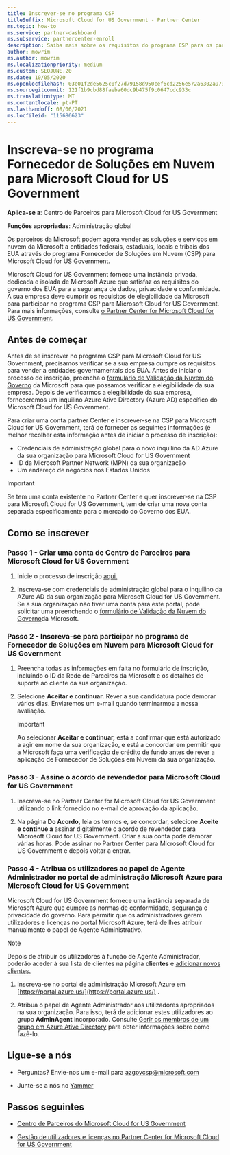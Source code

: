 ```yaml
---
title: Inscrever-se no programa CSP
titleSuffix: Microsoft Cloud for US Government - Partner Center
ms.topic: how-to
ms.service: partner-dashboard
ms.subservice: partnercenter-enroll
description: Saiba mais sobre os requisitos do programa CSP para os parceiros que queiram inscrever-se no programa Fornecedor de Soluções em Nuvem para Microsoft Cloud for US Government.
author: mowrim
ms.author: mowrim
ms.localizationpriority: medium
ms.custom: SEOJUNE.20
ms.date: 10/05/2020
ms.openlocfilehash: 03e01f2de5625c0f27d79158d950cef6cd2256e572a6302a973a4fc1c5ba3a1a
ms.sourcegitcommit: 121f1b9cbd88faeba60dc9b475f9c0647cdc933c
ms.translationtype: MT
ms.contentlocale: pt-PT
ms.lasthandoff: 08/06/2021
ms.locfileid: "115686623"
---
```

# <a name="enroll-in-the-cloud-solution-provider-program-for-microsoft-cloud-for-us-government"></a>Inscreva-se no programa Fornecedor de Soluções em Nuvem para Microsoft Cloud for US Government

**Aplica-se a**: Centro de Parceiros para Microsoft Cloud for US Government

**Funções apropriadas**: Administração global

Os parceiros da Microsoft podem agora vender as soluções e serviços em nuvem da Microsoft a entidades federais, estaduais, locais e tribais dos EUA através do programa Fornecedor de Soluções em Nuvem (CSP) para Microsoft Cloud for US Government.

Microsoft Cloud for US Government fornece uma instância privada, dedicada e isolada de Microsoft Azure que satisfaz os requisitos do governo dos EUA para a segurança de dados, privacidade e conformidade. A sua empresa deve cumprir os requisitos de elegibilidade da Microsoft para participar no programa CSP para Microsoft Cloud for US Government. Para mais informações, consulte [o Partner Center for Microsoft Cloud for US Government](partner-center-for-microsoft-us-govt-cloud.md).

## <a name="before-you-begin"></a>Antes de começar

Antes de se inscrever no programa CSP para Microsoft Cloud for US Government, precisamos verificar se a sua empresa cumpre os requisitos para vender a entidades governamentais dos EUA. Antes de iniciar o processo de inscrição, preencha o [formulário de Validação da Nuvem do Governo](https://azuregov.microsoft.com/csp) da Microsoft para que possamos verificar a elegibilidade da sua empresa. Depois de verificarmos a elegibilidade da sua empresa, forneceremos um inquilino Azure Ative Directory (Azure AD) específico do Microsoft Cloud for US Government.  

Para criar uma conta partner Center e inscrever-se na CSP para Microsoft Cloud for US Government, terá de fornecer as seguintes informações (é melhor recolher esta informação antes de iniciar o processo de inscrição):

- Credenciais de administração global para o novo inquilino da AD Azure da sua organização para Microsoft Cloud for US Government
- ID da Microsoft Partner Network (MPN) da sua organização
- Um endereço de negócios nos Estados Unidos

> [!IMPORTANT]  
> Se tem uma conta existente no Partner Center e quer inscrever-se na CSP para Microsoft Cloud for US Government, tem de criar uma nova conta separada especificamente para o mercado do Governo dos EUA.

## <a name="how-to-enroll"></a>Como se inscrever

### <a name="step-1---create-a-partner-center-account-for-microsoft-cloud-for-us-government"></a>Passo 1 - Criar uma conta de Centro de Parceiros para Microsoft Cloud for US Government

1. Inicie o processo de inscrição [aqui.](https://partnercenter.microsoft.com/register/resellerusgjoinnow)

2. Inscreva-se com credenciais de administração global para o inquilino da AZure AD da sua organização para Microsoft Cloud for US Government. Se a sua organização não tiver uma conta para este portal, pode solicitar uma preenchendo o [formulário de Validação da Nuvem do Governo](https://azuregov.microsoft.com/csp)da Microsoft.

### <a name="step-2---apply-to-participate-in-the-cloud-solution-provider-program-for-microsoft-cloud-for-us-government"></a>Passo 2 - Inscreva-se para participar no programa de Fornecedor de Soluções em Nuvem para Microsoft Cloud for US Government

1. Preencha todas as informações em falta no formulário de inscrição, incluindo o ID da Rede de Parceiros da Microsoft e os detalhes de suporte ao cliente da sua organização.

2. Selecione **Aceitar e continuar.** Rever a sua candidatura pode demorar vários dias. Enviaremos um e-mail quando terminarmos a nossa avaliação.

   > [!IMPORTANT]
   > Ao selecionar **Aceitar e continuar,** está a confirmar que está autorizado a agir em nome da sua organização, e está a concordar em permitir que a Microsoft faça uma verificação de crédito de fundo antes de rever a aplicação de Fornecedor de Soluções em Nuvem da sua organização.

### <a name="step-3---sign-the-reseller-agreement-for-microsoft-cloud-for-us-government"></a>Passo 3 - Assine o acordo de revendedor para Microsoft Cloud for US Government

1. Inscreva-se no Partner Center for Microsoft Cloud for US Government utilizando o link fornecido no e-mail de aprovação da aplicação.

2. Na página **Do Acordo,** leia os termos e, se concordar, selecione **Aceite e continue a** assinar digitalmente o acordo de revendedor para Microsoft Cloud for US Government. Criar a sua conta pode demorar várias horas. Pode assinar no Partner Center para Microsoft Cloud for US Government e depois voltar a entrar.

### <a name="step-4---assign-users-to-the-admin-agent-role-in-the-microsoft-azure-admin-portal-for-microsoft-cloud-for-us-government"></a>Passo 4 - Atribua os utilizadores ao papel de Agente Administrador no portal de administração Microsoft Azure para Microsoft Cloud for US Government

Microsoft Cloud for US Government fornece uma instância separada de Microsoft Azure que cumpre as normas de conformidade, segurança e privacidade do governo. Para permitir que os administradores gerem utilizadores e licenças no portal Microsoft Azure, terá de lhes atribuir manualmente o papel de Agente Administrativo.

> [!NOTE]
> Depois de atribuir os utilizadores à função de Agente Administrador, poderão aceder à sua lista de clientes na página **clientes** e [adicionar novos clientes.](add-a-new-customer.md)

1. Inscreva-se no portal de administração Microsoft Azure em [https://portal.azure.us/](https://portal.azure.us/) .

2. Atribua o papel de Agente Administrador aos utilizadores apropriados na sua organização. Para isso, terá de adicionar estes utilizadores ao grupo **AdminAgent** incorporado. Consulte [Gerir os membros de um grupo em Azure Ative Directory](/azure/active-directory/active-directory-groups-members-azure-portal) para obter informações sobre como fazê-lo.

## <a name="connect-with-us"></a>Ligue-se a nós

- Perguntas? Envie-nos um e-mail para azgovcsp@microsoft.com

- Junte-se a nós no [Yammer](https://www.yammer.com/cloudpartnercommunity/#/threads/inGroup?type=in_group&feedId=11509777)

## <a name="next-steps"></a>Passos seguintes

- [Centro de Parceiros do Microsoft Cloud for US Government](partner-center-for-microsoft-us-govt-cloud.md)

- [Gestão de utilizadores e licenças no Partner Center for Microsoft Cloud for US Government](user-management-in-partner-center-for-microsoft-us-govt-cloud.md)